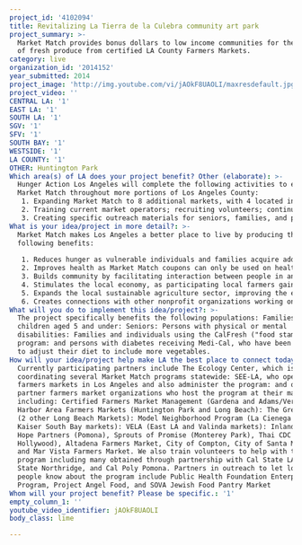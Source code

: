 ```yaml
---
project_id: '4102094'
title: Revitalizing La Tierra de la Culebra community art park
project_summary: >-
  Market Match provides bonus dollars to low income communities for the purchase
  of fresh produce from certified LA County Farmers Markets.
category: live
organization_id: '2014152'
year_submitted: 2014
project_image: 'http://img.youtube.com/vi/jAOkF8UAOLI/maxresdefault.jpg'
project_video: ''
CENTRAL LA: '1'
EAST LA: '1'
SOUTH LA: '1'
SGV: '1'
SFV: '1'
SOUTH BAY: '1'
WESTSIDE: '1'
LA COUNTY: '1'
OTHER: Huntington Park
Which area(s) of LA does your project benefit? Other (elaborate): >-
  Hunger Action Los Angeles will complete the following activities to expand
  Market Match throughout more portions of Los Angeles County:
   1. Expanding Market Match to 8 additional markets, with 4 located in areas Hunger Action Los Angeles does not currently serve, especially the San Fernando Valley
   2. Training current market operators; recruiting volunteers; continuing administration of program at 18 markets; conducting meetings to coordinate promotion of Market Match activities with current and future Market Match partners; 
   3. Creating specific outreach materials for seniors, families, and persons with disabilities
What is your idea/project in more detail?: >-
  Market Match makes Los Angeles a better place to live by producing the
  following benefits:
   
   1. Reduces hunger as vulnerable individuals and families acquire additional resources to obtain more food. 
   2. Improves health as Market Match coupons can only be used on healthy items such as fresh apples, asparagus, beets and broccoli, rather than prepared foods that may be high in fat, salt and sugar. 
   3. Builds community by facilitating interaction between people in an open community space.
   4. Stimulates the local economy, as participating local farmers gain revenue generated by increased sales at the farmers’ market, rather than the money being sent out of state through the purchase of non-Californian produce. 
   5. Expands the local sustainable agriculture sector, improving the environment in the process.
   6. Creates connections with other nonprofit organizations working on similar issues, developing a network of readily available resources that participants can conveniently access.
What will you do to implement this idea/project?: >-
  The project specifically benefits the following populations: Families with
  children aged 5 and under: Seniors: Persons with physical or mental
  disabilities: Families and individuals using the CalFresh ("food stamp")
  program: and persons with diabetes receiving Medi-Cal, who have been advised
  to adjust their diet to include more vegetables.
How will your idea/project help make LA the best place to connect today? In LA2050?: >-
  Currently participating partners include The Ecology Center, which is
  coordinating several Market Match programs statewide: SEE-LA, who operate 7
  farmers markets in Los Angeles and also administer the program: and our
  partner farmers market organizations who host the program at their markets,
  including: Certified Farmers Market Management (Gardena and Adams/Vermont):
  Harbor Area Farmers Markets (Huntington Park and Long Beach): The Greener Good
  (2 other Long Beach Markets): Model Neighborhood Program (La Cienega and
  Kaiser South Bay markets): VELA (East LA and Valinda markets): Inland Valley
  Hope Partners (Pomona), Sprouts of Promise (Monterey Park), Thai CDC (East
  Hollywood), Altadena Farmers Market, City of Compton, City of Santa Monica,
  and Mar Vista Farmers Market. We also train volunteers to help with the
  program including many obtained through partnership with Cal State LA, Cal
  State Northridge, and Cal Poly Pomona. Partners in outreach to let low income
  people know about the program include Public Health Foundation Enterprises WIC
  Program, Project Angel Food, and SOVA Jewish Food Pantry Market
Whom will your project benefit? Please be specific.: '1'
empty_column_1: ''
youtube_video_identifier: jAOkF8UAOLI
body_class: lime

---
```


